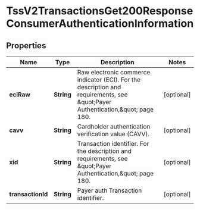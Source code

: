 
# TssV2TransactionsGet200ResponseConsumerAuthenticationInformation

## Properties
Name | Type | Description | Notes
------------ | ------------- | ------------- | -------------
**eciRaw** | **String** | Raw electronic commerce indicator (ECI). For the description and requirements, see \&quot;Payer Authentication,\&quot; page 180. |  [optional]
**cavv** | **String** | Cardholder authentication verification value (CAVV). |  [optional]
**xid** | **String** | Transaction identifier. For the description and requirements, see \&quot;Payer Authentication,\&quot; page 180. |  [optional]
**transactionId** | **String** | Payer auth Transaction identifier. |  [optional]



